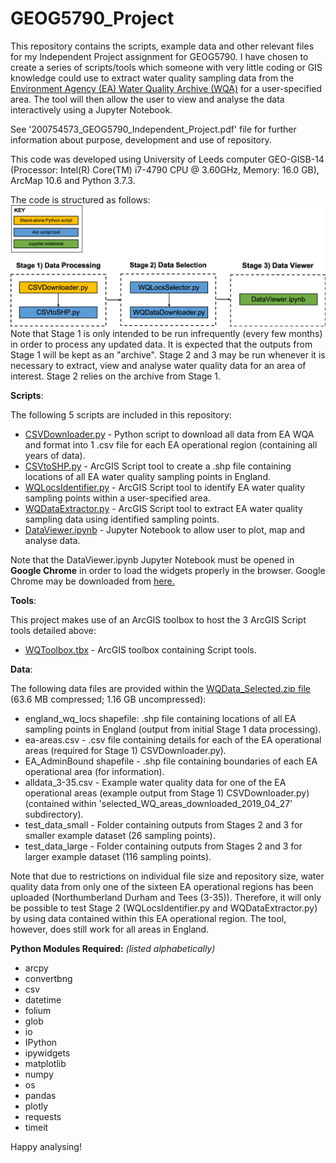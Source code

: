 # GEOG5790_Project

This repository contains the scripts, example data and other relevant files for my Independent Project assignment for GEOG5790. I have chosen to create a series of scripts/tools which someone with very little coding or GIS knowledge could use to extract water quality sampling data from the [Environment Agency (EA) Water Quality Archive (WQA)](https://environment.data.gov.uk/water-quality/view/landing) for a user-specified area. The tool will then allow the user to view and analyse the data interactively using a Jupyter Notebook.

See '200754573_GEOG5790_Independent_Project.pdf' file for further information about purpose, development and use of repository.

This code was developed using University of Leeds computer GEO-GISB-14 (Processor: Intel(R) Core(TM) i7-4790 CPU @ 3.60GHz, Memory: 16.0 GB), ArcMap 10.6 and Python 3.7.3.

The code is structured as follows:
![alt text](https://github.com/annemharding/GEOG5790_Project/blob/master/code_structure.png)
Note that Stage 1 is only intended to be run infrequently (every few months) in order to process any updated data. It is expected that the outputs from Stage 1 will be kept as an "archive". Stage 2 and 3 may be run whenever it is necessary to extract, view and analyse water quality data for an area of interest. Stage 2 relies on the archive from Stage 1.

**Scripts**:

The following 5 scripts are included in this repository:
- [CSVDownloader.py](https://github.com/annemharding/GEOG5790_Project/blob/master/CSVDownloader.py) - Python script to download all data from EA WQA and format into 1 .csv file for each EA operational region (containing all years of data).
- [CSVtoSHP.py](https://github.com/annemharding/GEOG5790_Project/blob/master/CSVtoSHP.py) - ArcGIS Script tool to create a .shp file containing locations of all EA water quality sampling points in England.
- [WQLocsIdentifier.py](https://github.com/annemharding/GEOG5790_Project/blob/master/WQLocsIdentifier.py) - ArcGIS Script tool to identify EA water quality sampling points within a user-specified area.
- [WQDataExtractor.py](https://github.com/annemharding/GEOG5790_Project/blob/master/WQDataExtractor.py) - ArcGIS Script tool to extract EA water quality sampling data using identified sampling points.
- [DataViewer.ipynb](https://github.com/annemharding/GEOG5790_Project/blob/master/DataViewer.ipynb) - Jupyter Notebook to allow user to plot, map and analyse data.

Note that the DataViewer.ipynb Jupyter Notebook must be opened in **Google Chrome** in order to load the widgets properly in the browser. Google Chrome may be downloaded from [here.](https://www.google.co.uk/chrome/?brand=CHBD&gclid=EAIaIQobChMIl-K8u8SE4gIVS7TtCh0OLQM6EAAYASAAEgLypvD_BwE&gclsrc=aw.ds)

**Tools**:

This project makes use of an ArcGIS toolbox to host the 3 ArcGIS Script tools detailed above:
- [WQToolbox.tbx](https://github.com/annemharding/GEOG5790_Project/blob/master/WQToolbox.tbx) - ArcGIS toolbox containing Script tools.

**Data**:

The following data files are provided within the [WQData_Selected.zip file](https://github.com/annemharding/GEOG5790_Project/blob/master/WQData_selected.zip) (63.6 MB compressed; 1.16 GB uncompressed):
- england_wq_locs shapefile: .shp file containing locations of all EA sampling points in England (output from initial Stage 1 data processing).
- ea-areas.csv - .csv file containing details for each of the EA operational areas (required for Stage 1) CSVDownloader.py).
- EA_AdminBound shapefile - .shp file containing boundaries of each EA operational area (for information).
- alldata_3-35.csv - Example water quality data for one of the EA operational areas (example output from Stage 1) CSVDownloader.py) (contained within 'selected_WQ_areas_downloaded_2019_04_27' subdirectory).
- test_data_small - Folder containing outputs from Stages 2 and 3 for smaller example dataset (26 sampling points).
- test_data_large - Folder containing outputs from Stages 2 and 3 for larger example dataset (116 sampling points).

Note that due to restrictions on individual file size and repository size, water quality data from only one of the sixteen EA operational regions has been uploaded (Northumberland Durham and Tees (3-35)). Therefore, it will only be possible to test Stage 2 (WQLocsIdentifier.py and WQDataExtractor.py) by using data contained within this EA operational region. The tool, however, does still work for all areas in England.

**Python Modules Required:** *(listed alphabetically)*
- arcpy
- convertbng
- csv
- datetime
- folium
- glob
- io
- IPython
- ipywidgets
- matplotlib
- numpy
- os
- pandas
- plotly
- requests
- timeit

Happy analysing!
